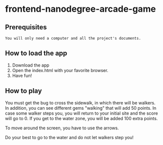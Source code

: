 # frontend-nanodegree-arcade-game

## Prerequisites

```
You will only need a computer and all the project's documents.
```

## How to load the app

1. Download the app
2. Open the index.html with your favorite browser.
3. Have fun!



## How to play

You must get the bug to cross the sidewalk, in which there will be walkers. In addition, you can see different gems "walking" that will add 50 points. In case some walker steps you, you will return to your initial site and the score will go to 0. If you get to the water zone, you will be added 100 extra points.

To move around the screen, you have to use the arrows.

Do your best to go to the water and do not let walkers step you!